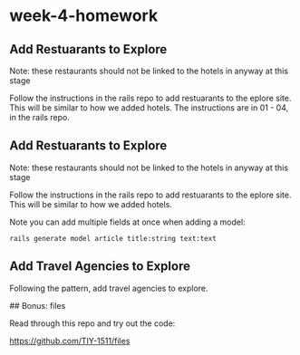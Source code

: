 # week-4-homework

## Add Restuarants to Explore

Note: these restaurants should not be linked to the hotels in anyway at this  stage

Follow the instructions in the rails repo to add restuarants to the eplore site. This will be similar to how we added hotels. The instructions are in 01 - 04, in the rails repo.

## Add Restuarants to Explore

Note: these restaurants should not be linked to the hotels in anyway at this  stage

Follow the instructions in the rails repo to add restuarants to the eplore site. This will be similar to how we added hotels.

Note you can add multiple fields at once when adding a model:

```
rails generate model article title:string text:text
```

## Add Travel Agencies to Explore

Following the pattern, add travel agencies to explore.

## Bonus: files

Read through this repo and try out the code:

https://github.com/TIY-1511/files
